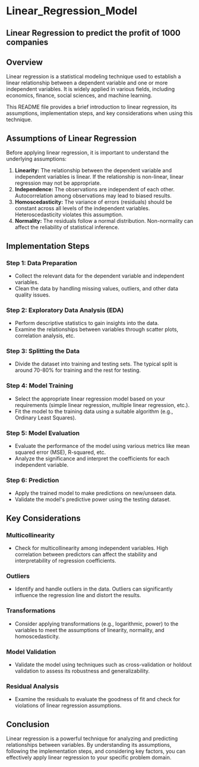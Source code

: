 # Linear_Regression_Model
## Linear Regression to predict the profit of 1000 companies 




## Overview
Linear regression is a statistical modeling technique used to establish a linear relationship between a dependent variable and one or more independent variables. It is widely applied in various fields, including economics, finance, social sciences, and machine learning.

This README file provides a brief introduction to linear regression, its assumptions, implementation steps, and key considerations when using this technique.

## Assumptions of Linear Regression
Before applying linear regression, it is important to understand the underlying assumptions:

1. **Linearity:** The relationship between the dependent variable and independent variables is linear. If the relationship is non-linear, linear regression may not be appropriate.
2. **Independence:** The observations are independent of each other. Autocorrelation among observations may lead to biased results.
3. **Homoscedasticity:** The variance of errors (residuals) should be constant across all levels of the independent variables. Heteroscedasticity violates this assumption.
4. **Normality:** The residuals follow a normal distribution. Non-normality can affect the reliability of statistical inference.

## Implementation Steps

### Step 1: Data Preparation
- Collect the relevant data for the dependent variable and independent variables.
- Clean the data by handling missing values, outliers, and other data quality issues.

### Step 2: Exploratory Data Analysis (EDA)
- Perform descriptive statistics to gain insights into the data.
- Examine the relationships between variables through scatter plots, correlation analysis, etc.

### Step 3: Splitting the Data
- Divide the dataset into training and testing sets. The typical split is around 70-80% for training and the rest for testing.

### Step 4: Model Training
- Select the appropriate linear regression model based on your requirements (simple linear regression, multiple linear regression, etc.).
- Fit the model to the training data using a suitable algorithm (e.g., Ordinary Least Squares).

### Step 5: Model Evaluation
- Evaluate the performance of the model using various metrics like mean squared error (MSE), R-squared, etc.
- Analyze the significance and interpret the coefficients for each independent variable.

### Step 6: Prediction
- Apply the trained model to make predictions on new/unseen data.
- Validate the model's predictive power using the testing dataset.

## Key Considerations

### Multicollinearity
- Check for multicollinearity among independent variables. High correlation between predictors can affect the stability and interpretability of regression coefficients.

### Outliers 
- Identify and handle outliers in the data. Outliers can significantly influence the regression line and distort the results.

### Transformations 
- Consider applying transformations (e.g., logarithmic, power) to the variables to meet the assumptions of linearity, normality, and homoscedasticity.

### Model Validation 
- Validate the model using techniques such as cross-validation or holdout validation to assess its robustness and generalizability.

### Residual Analysis 
- Examine the residuals to evaluate the goodness of fit and check for violations of linear regression assumptions.

## Conclusion
Linear regression is a powerful technique for analyzing and predicting relationships between variables. By understanding its assumptions, following the implementation steps, and considering key factors, you can effectively apply linear regression to your specific problem domain.
